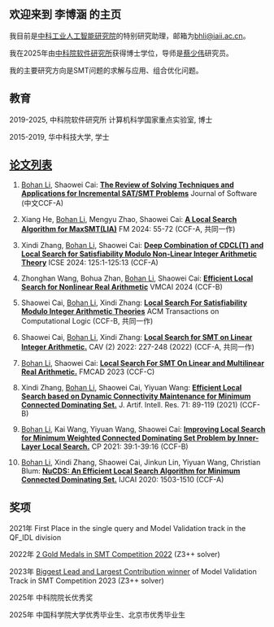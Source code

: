 ## 欢迎来到 李博涵 的主页

我目前是[中科工业人工智能研究院](http://iaii.cas.cn/)的特别研究助理，邮箱为[bhli@iaii.ac.cn](bhli@iaii.ac.cn)。

我在2025年由[中科院软件研究所](http://www.is.cas.cn/)获得博士学位，导师是[蔡少伟](http://lcs.ios.ac.cn/~caisw/)研究员。

我的主要研究方向是SMT问题的求解与应用、组合优化问题。

## 教育

2019-2025, 中科院软件研究所 计算机科学国家重点实验室,   博士

2015-2019, 华中科技大学,  学士


## [论文列表](https://dblp.uni-trier.de/pid/123/2549-2.html)

1. <u> Bohan Li</u>, Shaowei Cai:
**[The Review of Solving Techniques and Applications for Incremental SAT/SMT Problems](https://www.jos.org.cn/jos/article/abstract/qa009)** 
Journal of Software (中文CCF-A)

1. Xiang He, <u>Bohan Li</u>, Mengyu Zhao, Shaowei Cai:
**[ A Local Search Algorithm for MaxSMT(LIA)]()** FM 2024: 55-72 (CCF-A, 共同一作)

1. Xindi Zhang, <u>Bohan Li</u>, Shaowei Cai:
**[ Deep Combination of CDCL(T) and Local Search for Satisfiability Modulo Non-Linear Integer Arithmetic Theory](https://dl.acm.org/doi/10.1145/3597503.3639105)**  ICSE 2024: 125:1-125:13 (CCF-A)

1. Zhonghan Wang, Bohua Zhan, <u>Bohan Li</u>, Shaowei Cai:
**[Efficient Local Search for Nonlinear Real Arithmetic](https://doi.org/10.48550/arXiv.2311.14249)** VMCAI 2024 (CCF-B)

1. Shaowei Cai, <u>Bohan Li</u>, Xindi Zhang:
**[Local Search For Satisfiability Modulo Integer Arithmetic Theories](https://dl.acm.org/doi/10.1145/3597495)**  ACM Transactions on Computational Logic (CCF-B, 共同一作)


1. Shaowei Cai, <u>Bohan Li</u>, Xindi Zhang:
**[Local Search for SMT on Linear Integer Arithmetic.](https://link.springer.com/chapter/10.1007/978-3-031-13188-2_12)**  CAV (2) 2022: 227-248 (2022) (CCF-A, 共同一作)

1. <u>Bohan Li</u>, Shaowei Cai:
**[Local Search For SMT On Linear and Multilinear Real Arithmetic.](https://repositum.tuwien.at/handle/20.500.12708/188824)** FMCAD 2023 (CCF-C)


1. Xindi Zhang, <u>Bohan Li</u>, Shaowei Cai, Yiyuan Wang:
**[Efficient Local Search based on Dynamic Connectivity Maintenance for Minimum Connected Dominating Set.](https://doi.org/10.1613/jair.1.12618)**  J. Artif. Intell. Res. 71: 89-119 (2021) (CCF-B)



1. <u>Bohan Li</u>, Kai Wang, Yiyuan Wang, Shaowei Cai:
**[Improving Local Search for Minimum Weighted Connected Dominating Set Problem by Inner-Layer Local Search.](https://doi.org/10.4230/LIPIcs.CP.2021.39)** CP 2021: 39:1-39:16 (CCF-B)



1. <u>Bohan Li</u>, Xindi Zhang, Shaowei Cai, Jinkun Lin, Yiyuan Wang, Christian Blum:
**[NuCDS: An Efficient Local Search Algorithm for Minimum Connected Dominating Set.](https://doi.org/10.24963/ijcai.2020/209)** IJCAI 2020: 1503-1510 (CCF-A)



## 奖项

2021年  First Place in the single query and Model Validation track in the QF_IDL division

2022年  [2 Gold Medals in SMT Competition 2022](https://github.com/DouglasLee001/DouglasLee001.github.io/blob/main/smt.png) (Z3++ solver)

2023年  [Biggest Lead and Largest Contribution winner](https://github.com/DouglasLee001/DouglasLee001.github.io/blob/main/certificate-2023.pdf) of Model Validation Track in SMT Competition 2023 (Z3++ solver)

2025年  中科院院长优秀奖

2025年  中国科学院大学优秀毕业生、北京市优秀毕业生